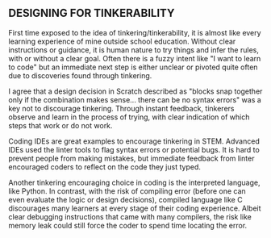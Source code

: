 ## DESIGNING FOR TINKERABILITY 
First time exposed to the idea of tinkering/tinkerability, it is almost like every learning experience of mine outside school education. Without clear instructions or guidance, it is human nature to try things and infer the rules, with or without a clear goal. Often there is a fuzzy intent like "I want to learn to code" but an immediate next step is either unclear or pivoted quite often due to discoveries found through tinkering. 

I agree that a design decision in Scratch described as "blocks snap together only if the combination makes sense... there can be no syntax errors" was a key not to discourage tinkering. Through instant feedback, tinkerers observe and learn in the process of trying, with clear indication of which steps that work or do not work. 

Coding IDEs are great examples to encourage tinkering in STEM. Advanced IDEs used the linter tools to flag syntax errors or potential bugs. It is hard to prevent people from making mistakes, but immediate feedback from linter encouraged coders to reflect on the code they just typed. 

Another tinkering encouraging choice in coding is the interpreted language, like Python. In contrast, with the risk of compiling error (before one can even evaluate the logic or design decisions), compiled language like C discourages many learners at every stage of their coding experience. Albeit clear debugging instructions that came with many compilers, the risk like memory leak could still force the coder to spend time locating the error.

